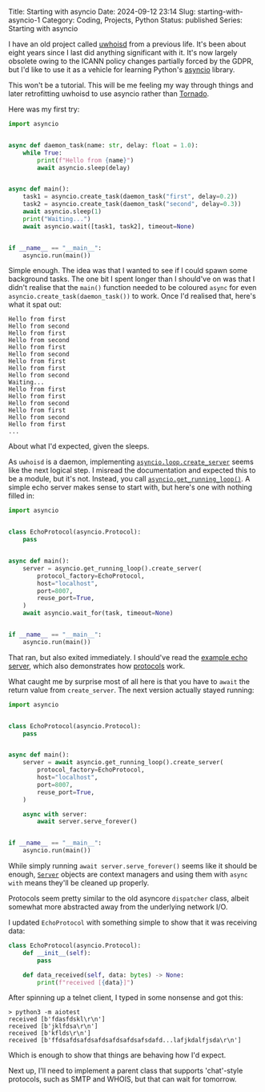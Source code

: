 Title: Starting with asyncio
Date: 2024-09-12 23:14
Slug: starting-with-asyncio-1
Category: Coding, Projects, Python
Status: published
Series: Starting with asyncio

I have an old project called [uwhoisd](https://pypi.org/project/uwhoisd/) from a previous life. It's been about eight years since I last did anything significant with it. It's now largely obsolete owing to the ICANN policy changes partially forced by the GDPR, but I'd like to use it as a vehicle for learning Python's [asyncio](https://docs.python.org/3/library/asyncio.html) library.

This won't be a tutorial. This will be me feeling my way through things and later retrofitting uwhoisd to use asyncio rather than [Tornado](https://www.tornadoweb.org/en/stable/).

Here was my first try:

```python
import asyncio


async def daemon_task(name: str, delay: float = 1.0):
    while True:
        print(f"Hello from {name}")
        await asyncio.sleep(delay)


async def main():
    task1 = asyncio.create_task(daemon_task("first", delay=0.2))
    task2 = asyncio.create_task(daemon_task("second", delay=0.3))
    await asyncio.sleep(1)
    print("Waiting...")
    await asyncio.wait([task1, task2], timeout=None)


if __name__ == "__main__":
    asyncio.run(main())
```

Simple enough. The idea was that I wanted to see if I could spawn some background tasks. The one bit I spent longer than I should've on was that I didn't realise that the `main()` function needed to be coloured `async` for even `asyncio.create_task(daemon_task())` to work. Once I'd realised that, here's what it spat out:

```
Hello from first
Hello from second
Hello from first
Hello from second
Hello from first
Hello from second
Hello from first
Hello from first
Hello from second
Waiting...
Hello from first
Hello from first
Hello from second
Hello from first
Hello from second
Hello from first
...
```

About what I'd expected, given the sleeps.

As `uwhoisd` is a daemon, implementing [`asyncio.loop.create_server`](https://docs.python.org/3/library/asyncio-eventloop.html#asyncio.loop.create_server) seems like the next logical step. I misread the documentation and expected this to be a module, but it's not. Instead, you call [`asyncio.get_running_loop()`](https://docs.python.org/3/library/asyncio-eventloop.html#asyncio.get_running_loop). A simple echo server makes sense to start with, but here's one with nothing filled in:

```python
import asyncio


class EchoProtocol(asyncio.Protocol):
    pass


async def main():
    server = asyncio.get_running_loop().create_server(
        protocol_factory=EchoProtocol,
        host="localhost",
        port=8007,
        reuse_port=True,
    )
    await asyncio.wait_for(task, timeout=None)


if __name__ == "__main__":
    asyncio.run(main())
```

That ran, but also exited immediately. I should've read the [example echo server](https://docs.python.org/3/library/asyncio-protocol.html#tcp-echo-server), which also demonstrates how [protocols](https://docs.python.org/3/library/asyncio-protocol.html#protocols) work.

What caught me by surprise most of all here is that you have to `await` the return value from `create_server`. The next version actually stayed running:

```python
import asyncio


class EchoProtocol(asyncio.Protocol):
    pass


async def main():
    server = await asyncio.get_running_loop().create_server(
        protocol_factory=EchoProtocol,
        host="localhost",
        port=8007,
        reuse_port=True,
    )

    async with server:
        await server.serve_forever()


if __name__ == "__main__":
    asyncio.run(main())
```

While simply running `await server.serve_forever()` seems like it should be enough, [`Server`](https://docs.python.org/3/library/asyncio-eventloop.html#asyncio.Server) objects are context managers and using them with `async with` means they'll be cleaned up properly.

Protocols seem pretty similar to the old asyncore `dispatcher` class, albeit somewhat more abstracted away from the underlying network I/O.

I updated `EchoProtocol` with something simple to show that it was receiving data:

```python
class EchoProtocol(asyncio.Protocol):
    def __init__(self):
        pass

    def data_received(self, data: bytes) -> None:
        print(f"received [{data}]")
```

After spinning up a telnet client, I typed in some nonsense and got this:

```console
> python3 -m aiotest
received [b'fdasfdskl\r\n']
received [b'jklfdsa\r\n']
received [b'kflds\r\n']
received [b'ffdsafdsafdsafdsafdsafdsafsdafd...lafjkdalfjsda\r\n']
```

Which is enough to show that things are behaving how I'd expect.

Next up, I'll need to implement a parent class that supports 'chat'-style protocols, such as SMTP and WHOIS, but that can wait for tomorrow.
